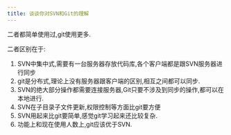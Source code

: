 ```yaml
---
title: 谈谈你对SVN和Git的理解
---
```


二者都简单使用过,git使用更多.

二者区别在于:

1. SVN中集中式,需要有一台服务器存放代码库,各个客户端都是跟SVN服务器进行同步
2. git是分布式,理论上没有服务器跟客户端的区别,相互之间都可以同步.
3. SVN的绝大部分操作都需要连接服务器,Git只要不涉及到同步的操作,都可以在本地进行.
4. SVN在子目录子文件更新,权限控制等方面比git要方便
5. SVN用起来比git要简单,感觉git学习起来还比较复杂.
6. 功能上和现在使用人数上,git应该优于SVN.